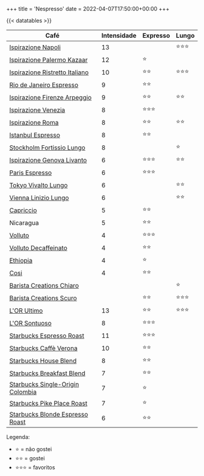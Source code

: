 +++
title = 'Nespresso'
date = 2022-04-07T17:50:00+00:00
+++


{{< datatables >}}

| Café                                                                                                                                                  | Intensidade | Expresso           | Lungo              |
| ---                                                                                                                                                   | ---         | ---                | ---                |
| [Ispirazione Napoli](https://www.nespresso.com/br/pt/order/capsules/original/capsulas-cafe-ispirazione-napoli)                                        | 13          |                    | :star::star::star: |
| [Ispirazione Palermo Kazaar](https://www.nespresso.com/br/pt/order/capsules/original/capsulas-cafe-ispirazione-palermo-kazaar)                        | 12          | :star:             |                    |
| [Ispirazione Ristretto Italiano](https://www.nespresso.com/br/pt/order/capsules/original/capsulas-cafe-ispirazione-ristretto-italiano)                | 10          | :star::star:       | :star::star::star: |
| [Rio de Janeiro Espresso](https://www.nespresso.com/br/en/order/capsules/original/rio-de-janeiro-espresso-coffee)                                     | 9           | :star::star:       |                    |
| [Ispirazione Firenze Arpeggio](https://www.nespresso.com/br/pt/order/capsules/original/capsulas-cafe-ispirazione-firenze-arpeggio)                    | 9           | :star::star:       | :star::star:       |
| [Ispirazione Venezia](https://www.nespresso.com/br/en/order/capsules/original/ispirazione-venezia-coffee-capsule)                                     | 8           | :star::star::star: |                    |
| [Ispirazione Roma](https://www.nespresso.com/br/pt/order/capsules/original/capsulas-cafe-ispirazione-roma)                                            | 8           | :star::star:       | :star::star:       |
| [Istanbul Espresso](https://www.nespresso.com/br/pt/order/capsules/original/cafe-espresso-istanbul)                                                   | 8           | :star::star:       |                    |
| [Stockholm Fortissio Lungo](https://www.nespresso.com/br/pt/order/capsules/original/capsulas-cafe-stockholm-fortissio-lungo)                          | 8           |                    | :star:             |
| [Ispirazione Genova Livanto](https://www.nespresso.com/br/pt/order/capsules/original/capsulas-cafe-ispirazione-genova-livanto)                        | 6           | :star::star::star: | :star::star:       |
| [Paris Espresso](https://www.nespresso.com/br/pt/order/capsules/original/cafe-espresso-paris)                                                         | 6           | :star::star::star: |                    |
| [Tokyo Vivalto Lungo](https://www.nespresso.com/br/pt/order/capsules/original/capsulas-cafe-tokyo-vivalto-lungo)                                      | 6           |                    | :star::star:       |
| [Vienna Linizio Lungo](https://www.nespresso.com/br/pt/order/capsules/original/capsulas-cafe-vienna-linizio-lungo)                                    | 6           |                    | :star::star:       |
| [Capriccio](https://www.nespresso.com/br/pt/order/capsules/original/capsulas-cafe-espresso-comprar-capriccio-intensidade-5)                           | 5           | :star::star:       |                    |
| Nicaragua                                                                                                                                             | 5           | :star::star:       |                    |
| [Volluto](https://www.nespresso.com/br/pt/order/capsules/original/capsulas-cafe-espresso-comprar-volluto-intensidade-4)                               | 4           | :star::star::star: |                    |
| [Volluto Decaffeinato](https://www.nespresso.com/br/pt/order/capsules/original/capsulas-cafe-descafeinado-comprar-volluto-decaffeinato-intensidade-4) | 4           | :star::star:       |                    |
| [Ethiopia](https://www.nespresso.com/br/pt/order/capsules/original/capsulas-cafe-secagem-natural-ethiopia)                                            | 4           | :star:             |                    |
| [Cosi](https://www.nespresso.com/br/pt/order/capsules/original/capsulas-cafe-espresso-comprar-cosi-intensidade-4)                                     | 4           | :star::star:       |                    |
| [Barista Creations Chiaro](https://www.nespresso.com/br/pt/order/capsules/original/comprar-nespresso-barista-creations-capsula-cafe-chiaro)           |             |                    | :star:             |
| [Barista Creations Scuro](https://www.nespresso.com/br/pt/order/capsules/original/comprar-nespresso-barista-creations-capsula-cafe-scuro)             |             | :star::star:       | :star::star::star: |
| [L'OR Ultimo](https://www.cafelor.com.br/capsula-de-cafe-l-or-ultimo-10-un/p)                                                                         | 13          | :star::star:       | :star::star::star: |
| [L'OR Sontuoso](https://www.cafelor.com.br/capsulas-cafe-l-or-sontuoso-10-un/p)                                                                       | 8           | :star::star::star: |                    |
| [Starbucks Espresso Roast](https://www.starbucksathome.com/br/espresso-roast-nespresso/p)                                                             | 11          | :star::star::star: |                    |
| [Starbucks Caffè Verona](https://www.starbucksathome.com/br/caffe-verona-nespresso/p)                                                                 | 10          | :star::star:       |                    |
| [Starbucks House Blend](https://www.starbucksathome.com/br/house-blend-nespresso/p)                                                                   | 8           | :star::star:       |                    |
| [Starbucks Breakfast Blend](https://www.starbucksathome.com/br/cafes/starbucks-breakfast-blend-nespresso/p)                                           | 7           | :star::star:       |                    |
| [Starbucks Single-Origin Colombia](https://www.starbucksathome.com/br/starbucks-single-origen-colombia-nespresso/p)                                   | 7           | :star:             |                    |
| [Starbucks Pike Place Roast](https://www.starbucksathome.com/br/pike-place-roast-nespresso/p)                                                         | 7           | :star:             |                    |
| [Starbucks Blonde Espresso Roast](https://www.starbucksathome.com/br/starbucks-blonde-roast/p)                                                        | 6           | :star::star:       |                    |


Legenda:
- :star: = não gostei
- :star::star: = gostei
- :star::star::star: = favoritos
